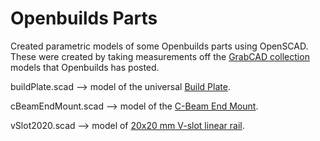 # Openbuilds Parts

Created parametric models of some Openbuilds parts using OpenSCAD.  These were created by taking measurements off the [GrabCAD collection](https://grabcad.com/openbuilds-1) models that Openbuilds has posted.

buildPlate.scad --> model of the universal [Build Plate](https://openbuildspartstore.com/build-plate/).

cBeamEndMount.scad --> model of the [C-Beam End Mount](https://openbuildspartstore.com/c-beam-end-mount/).

vSlot2020.scad --> model of [20x20 mm V-slot linear rail](https://openbuildspartstore.com/v-slot-20x20-linear-rail/).
